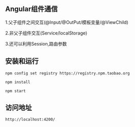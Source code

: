 ## Angular组件通信

1.父子组件之间交互(@Input/@OutPut/模板变量/@ViewChild)

2.非父子组件交互(Service/localStorage)

3.还可以利用Session,路由参数

## 安装和运行
    
```
npm config set registry https://registry.npm.taobao.org
```

```
npm install
```

```
npm start
```


## 访问地址

`http://localhost:4200/`
